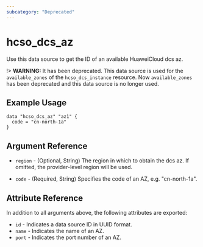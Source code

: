 ```yaml
---
subcategory: "Deprecated"
---
```


# hcso_dcs_az

Use this data source to get the ID of an available HuaweiCloud dcs az.

!> **WARNING:** It has been deprecated. This data source is used for the `available_zones` of the
`hcso_dcs_instance` resource. Now `available_zones` has been deprecated and this data source is no longer used.

## Example Usage

```hcl
data "hcso_dcs_az" "az1" {
  code = "cn-north-1a"
}
```

## Argument Reference

* `region` - (Optional, String) The region in which to obtain the dcs az. If omitted, the provider-level region will be
  used.

* `code` - (Required, String) Specifies the code of an AZ, e.g. "cn-north-1a".

## Attribute Reference

In addition to all arguments above, the following attributes are exported:

* `id` - Indicates a data source ID in UUID format.
* `name` - Indicates the name of an AZ.
* `port` - Indicates the port number of an AZ.
